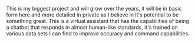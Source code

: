 This is my biggest project and will grow over the years, it will be in basic form here and more detailed in private as I believe in it's potential
to be something great. This is a virtual assistant that has the capabilities of being a chatbot that responds in almost human-like standards, it's
trained on various data sets I can find to improve accuracy and command capabilities.
